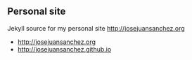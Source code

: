 Personal site
-------------

Jekyll source for my personal site http://josejuansanchez.org

* http://josejuansanchez.org
* http://josejuansanchez.github.io
